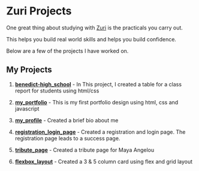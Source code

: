 # Zuri Projects
One great thing about studying with [Zuri](https://training.zuri.team/) is the practicals you carry out. 

This helps you build real world skills and helps you build confidence. 

Below are a few of the projects I have worked on. 

## My Projects

1. **[benedict-high_school](https://github.com/B-Akapo/zuri-projects/tree/main/html_css/benedict-high_school)** - In This project, I created a table for a class report for students using html/css


2. **[my_portfolio](https://github.com/B-Akapo/zuri-projects/tree/main/html_css/my_portfolio)** - This is my first portfolio design using html, css and javascript


3. **[my_profile](https://github.com/B-Akapo/zuri-projects/tree/main/html_css/my_profile)** - Created a brief bio about me


4. **[registration_login_page](https://github.com/B-Akapo/zuri-projects/tree/main/html_css/registration_login_page)** - Created a registration and login page. The registration page leads to a success page.


5. **[tribute_page](https://github.com/B-Akapo/zuri-projects/tree/main/html_css/tribute_page)** - Created a tribute page for Maya Angelou

6. **[flexbox_layout](https://github.com/B-Akapo/zuri-projects/tree/main/html_css/flexbox_layout)** - Created a 3 & 5 column card using flex and grid layout

